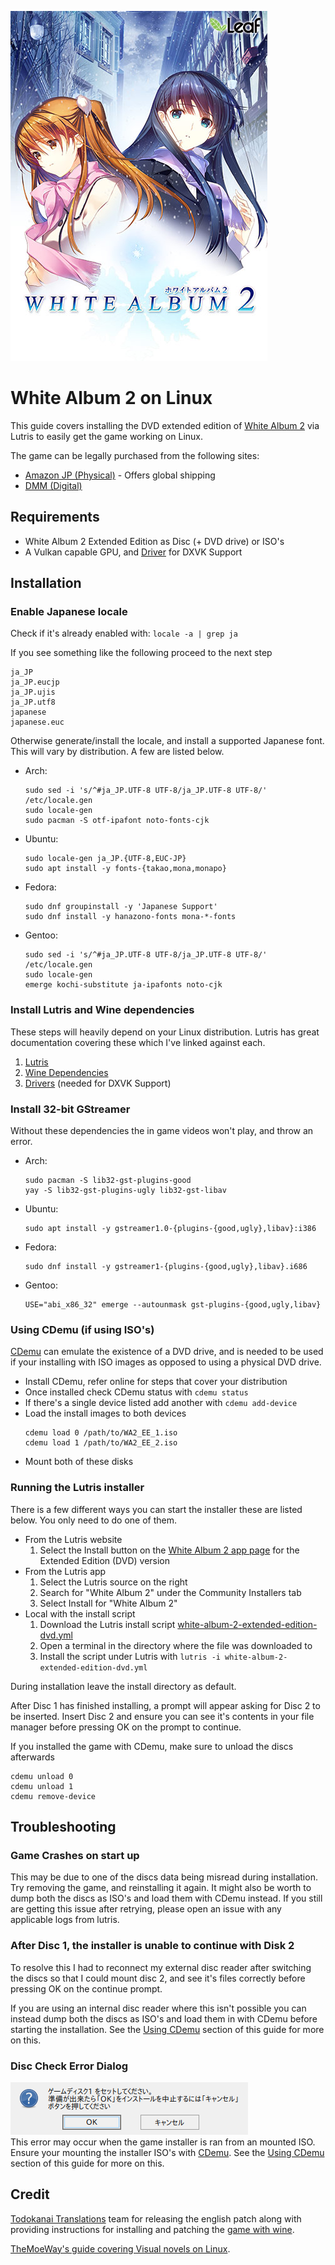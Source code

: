 ![Game DVD Cover](/images/cover.jpg)
# White Album 2 on Linux
This guide covers installing the DVD extended edition of [White Album 2](https://leaf.aquaplus.jp/product/wa2cc/) via Lutris to easily get the game working on Linux.

The game can be legally purchased from the following sites:
- [Amazon JP (Physical)](https://www.amazon.co.jp/dp/B0788BRGN3) - Offers global shipping
- [DMM (Digital)](https://dlsoft.dmm.co.jp/detail/aquap_0019/)


## Requirements
- White Album 2 Extended Edition as Disc (+ DVD drive) or ISO's
- A Vulkan capable GPU, and [Driver](https://github.com/doitsujin/dxvk/wiki/Driver-support) for DXVK Support


## Installation
### Enable Japanese locale
Check if it's already enabled with: `locale -a | grep ja`

If you see something like the following proceed to the next step
```
ja_JP
ja_JP.eucjp
ja_JP.ujis
ja_JP.utf8
japanese
japanese.euc
```

Otherwise generate/install the locale, and install a supported Japanese font. This will vary by distribution. A few are listed below.
- Arch:
	```
	sudo sed -i 's/^#ja_JP.UTF-8 UTF-8/ja_JP.UTF-8 UTF-8/' /etc/locale.gen
	sudo locale-gen
	sudo pacman -S otf-ipafont noto-fonts-cjk
	```
- Ubuntu:
	```
	sudo locale-gen ja_JP.{UTF-8,EUC-JP}
	sudo apt install -y fonts-{takao,mona,monapo}
	```
- Fedora:
	```
	sudo dnf groupinstall -y 'Japanese Support'
	sudo dnf install -y hanazono-fonts mona-*-fonts
	```
- Gentoo:
    ```
    sudo sed -i 's/^#ja_JP.UTF-8 UTF-8/ja_JP.UTF-8 UTF-8/' /etc/locale.gen
    sudo locale-gen
    emerge kochi-substitute ja-ipafonts noto-cjk
    ```


### Install Lutris and Wine dependencies
These steps will heavily depend on your Linux distribution. Lutris has great documentation covering these which I've linked against each.
1. [Lutris](https://lutris.net/downloads/)
2. [Wine Dependencies](https://github.com/lutris/docs/blob/master/WineDependencies.md)
3. [Drivers](https://github.com/lutris/docs/blob/master/InstallingDrivers.md) (needed for DXVK Support)


### Install 32-bit GStreamer
Without these dependencies the in game videos won't play, and throw an error.
- Arch:
	```
	sudo pacman -S lib32-gst-plugins-good
	yay -S lib32-gst-plugins-ugly lib32-gst-libav
	```
- Ubuntu:
	```
	sudo apt install -y gstreamer1.0-{plugins-{good,ugly},libav}:i386
	```
- Fedora:
	```
	sudo dnf install -y gstreamer1-{plugins-{good,ugly},libav}.i686
	```
- Gentoo:
    ```
    USE="abi_x86_32" emerge --autounmask gst-plugins-{good,ugly,libav}
    ```


### Using CDemu (if using ISO's)
[CDemu](https://wiki.archlinux.org/title/CDemu) can emulate the existence of a DVD drive, and is needed to be used if your installing with ISO images as opposed to using a physical DVD drive.
- Install CDemu, refer online for steps that cover your distribution
- Once installed check CDemu status with `cdemu status`
- If there's a single device listed add another with `cdemu add-device`
- Load the install images to both devices
	```
	cdemu load 0 /path/to/WA2_EE_1.iso
	cdemu load 1 /path/to/WA2_EE_2.iso
	```
- Mount both of these disks


### Running the Lutris installer
There is a few different ways you can start the installer these are listed below. You only need to do one of them.
- From the Lutris website
	1. Select the Install button on the [White Album 2 app page](https://lutris.net/games/white-album-2/) for the Extended Edition (DVD) version
- From the Lutris app
	1. Select the Lutris source on the right
	2. Search for "White Album 2" under the Community Installers tab
	3. Select Install for "White Album 2"
- Local with the install script
	1. Download the Lutris install script [white-album-2-extended-edition-dvd.yml](/white-album-2-extended-edition-dvd.yml)
	2. Open a terminal in the directory where the file was downloaded to
	3. Install the script under Lutris with `lutris -i white-album-2-extended-edition-dvd.yml`

During installation leave the install directory as default.

After Disc 1 has finished installing, a prompt will appear asking for Disc 2 to be inserted. Insert Disc 2 and ensure you can see it's contents in your file manager before pressing OK on the prompt to continue.

If you installed the game with CDemu, make sure to unload the discs afterwards
```
cdemu unload 0
cdemu unload 1
cdemu remove-device
```


## Troubleshooting
### Game Crashes on start up
This may be due to one of the discs data being misread during installation. Try removing the game, and reinstalling it again. It might also be worth to dump both the discs as ISO's and load them with CDemu instead. If you still are getting this issue after retrying, please open an issue with any applicable logs from lutris.


### After Disc 1, the installer is unable to continue with Disk 2
To resolve this I had to reconnect my external disc reader after switching the discs so that I could mount disc 2, and see it's files correctly before pressing OK on the continue prompt.

If you are using an internal disc reader where this isn't possible you can instead dump both the discs as ISO's and load them in with CDemu before starting the installation. See the [Using CDemu](#using-cdemu-if-using-isos) section of this guide for more on this.


### Disc Check Error Dialog
![Disc Check Error Dialog](/images/disc-check-error.png)  
This error may occur when the game installer is ran from an mounted ISO. Ensure your mounting the installer ISO's with [CDemu](https://wiki.archlinux.org/title/CDemu). See the [Using CDemu](#using-cdemu-if-using-isos) section of this guide for more on this.


## Credit
[Todokanai Translations](https://todokanaitl.github.io/) team for releasing the english patch along with providing instructions for installing and patching the [game with wine](https://github.com/TodokanaiTL/wa2-wine).

[TheMoeWay's guide covering Visual novels on Linux](https://learnjapanese.moe/vn-linux/).
